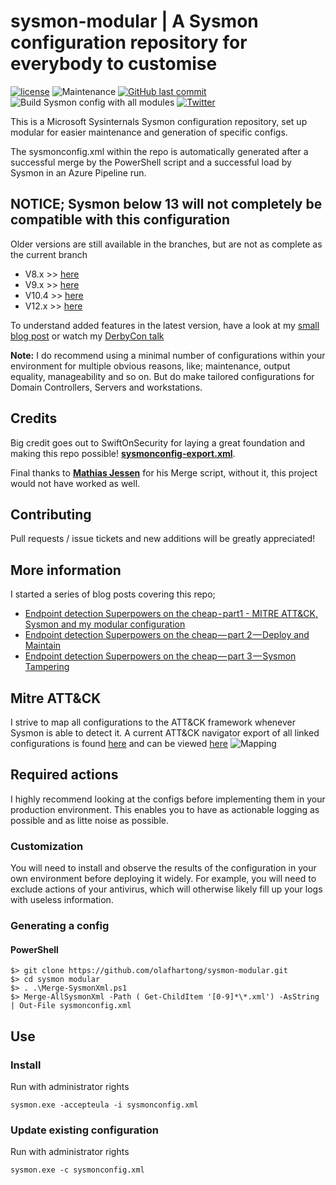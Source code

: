 # sysmon-modular | A Sysmon configuration repository for everybody to customise

[![license](https://img.shields.io/github/license/olafhartong/sysmon-modular.svg?style=flat-square)](https://github.com/olafhartong/sysmon-modular/blob/master/license.md)
![Maintenance](https://img.shields.io/maintenance/yes/2021.svg?style=flat-square)
[![GitHub last commit](https://img.shields.io/github/last-commit/olafhartong/sysmon-modular.svg?style=flat-square)](https://github.com/olafhartong/sysmon-modular/commit/master)
![Build Sysmon config with all modules](https://github.com/olafhartong/sysmon-modular/workflows/Build%20Sysmon%20config%20with%20all%20modules/badge.svg)
[![Twitter](https://img.shields.io/twitter/follow/olafhartong.svg?style=social&label=Follow)](https://twitter.com/olafhartong)

This is a Microsoft Sysinternals Sysmon configuration repository, set up modular for easier maintenance and generation of specific configs.

The sysmonconfig.xml within the repo is automatically generated after a successful merge by the PowerShell script and a successful load by Sysmon in an Azure Pipeline run.

## NOTICE; Sysmon below 13 will not completely be compatible with this configuration

Older versions are still available in the branches, but are not as complete as the current branch

- V8.x >> [here](https://github.com/olafhartong/sysmon-modular/tree/version-8)
- V9.x >> [here](https://github.com/olafhartong/sysmon-modular/tree/version-9)
- V10.4 >> [here](https://github.com/olafhartong/sysmon-modular/tree/v10.4)
- V12.x >> [here](https://github.com/olafhartong/sysmon-modular/tree/version-12)

To understand added features in the latest version, have a look at my [small blog post](https://medium.com/falconforce/sysmon-11-dns-improvements-and-filedelete-events-7a74f17ca842) or watch my [DerbyCon talk](http://www.irongeek.com/i.php?page=videos/derbycon9/stable-36-endpoint-detection-super-powers-on-the-cheap-with-sysmon-olaf-hartong)

**Note:**
I do recommend using a minimal number of configurations within your environment for multiple obvious reasons, like; maintenance, output equality, manageability and so on. But do make tailored configurations for Domain Controllers, Servers and workstations.

## Credits

Big credit goes out to SwiftOnSecurity for laying a great foundation and making this repo possible!
**[sysmonconfig-export.xml](https://github.com/SwiftOnSecurity/sysmon-config/blob/master/sysmonconfig-export.xml)**.

Final thanks to **[Mathias Jessen](https://twitter.com/iisresetme)** for his Merge script, without it, this project would not have worked as well.

## Contributing

Pull requests / issue tickets and new additions will be greatly appreciated!

## More information

I started a series of blog posts covering this repo;
- [Endpoint detection Superpowers on the cheap - part1 - MITRE ATT&CK, Sysmon and my modular configuration](https://medium.com/@olafhartong/endpoint-detection-superpowers-on-the-cheap-part-1-e9c28201ac47)
- [Endpoint detection Superpowers on the cheap — part 2 — Deploy and Maintain](https://medium.com/@olafhartong/endpoint-detection-superpowers-on-the-cheap-part-2-deploy-and-maintain-d06580329fe8)
- [Endpoint detection Superpowers on the cheap — part 3 — Sysmon Tampering](https://medium.com/@olafhartong/endpoint-detection-superpowers-on-the-cheap-part-3-sysmon-tampering-49c2dc9bf6d9)

## Mitre ATT&CK

I strive to map all configurations to the ATT&CK framework whenever Sysmon is able to detect it.
A current ATT&CK navigator export of all linked configurations is found [here](attack_matrix/Sysmon-modular.json) and can be viewed [here](https://mitre.github.io/attack-navigator/enterprise/#layerURL=https%3A%2F%2Fraw.githubusercontent.com%2Folafhartong%2Fsysmon-modular%2Fmaster%2Fattack_matrix%2FSysmon-modular.json&scoring=false&clear_annotations=false)
![Mapping](attack_matrix/sysmon-modular.png)

## Required actions

I highly recommend looking at the configs before implementing them in your production environment. This enables you to have as actionable logging as possible and as litte noise as possible.

### Customization

You will need to install and observe the results of the configuration in your own environment before deploying it widely.
For example, you will need to exclude actions of your antivirus, which will otherwise likely fill up your logs with useless information.

### Generating a config

#### PowerShell

    $> git clone https://github.com/olafhartong/sysmon-modular.git
    $> cd sysmon modular
    $> . .\Merge-SysmonXml.ps1
    $> Merge-AllSysmonXml -Path ( Get-ChildItem '[0-9]*\*.xml') -AsString | Out-File sysmonconfig.xml

## Use

### Install

Run with administrator rights

    sysmon.exe -accepteula -i sysmonconfig.xml

### Update existing configuration

Run with administrator rights

    sysmon.exe -c sysmonconfig.xml
